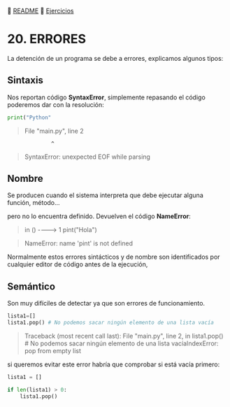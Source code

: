 :page_with_curl: [README](../README.md) :pencil: [Ejercicios](/tests/indicetests.md)

# 20. ERRORES

La detención de un programa se debe a errores, explicamos algunos tipos:

## Sintaxis

Nos reportan código **SyntaxError**, simplemente repasando el código poderemos dar con la resolución:
````python
print("Python"
````
>  File "main.py", line 2

                  ^
>SyntaxError: unexpected EOF while parsing
>
## Nombre
Se producen cuando el sistema interpreta que debe ejecutar alguna función, método... 

pero no lo encuentra definido. Devuelven el código **NameError**:



> <ipython-input-2-155163d628c2> in <module>()
> ----> 1 pint("Hola")

>NameError: name 'pint' is not defined

Normalmente estos errores sintácticos y de nombre son identificados por cualquier editor de código antes de la ejecución, 


## Semántico
Son muy difíciles de detectar ya que son errores de funcionamiento.

````python
lista1=[]
lista1.pop() # No podemos sacar ningún elemento de una lista vacía
````
>Traceback (most recent call last):
>  File "main.py", line 2, in <module>
>    lista1.pop() # No podemos sacar ningún elemento de una lista vacíaIndexError: pop from empty list


si queremos evitar este error habría que comprobar si está vacía primero:

````python
lista1 = []

if len(lista1) > 0:
    lista1.pop()
````
